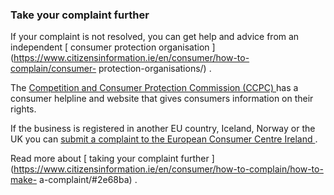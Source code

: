 ###  Take your complaint further

If your complaint is not resolved, you can get help and advice from an
independent [ consumer protection organisation
](https://www.citizensinformation.ie/en/consumer/how-to-complain/consumer-
protection-organisations/) .

The [ Competition and Consumer Protection Commission (CCPC)
](https://www.ccpc.ie/) has a consumer helpline and website that gives
consumers information on their rights.

If the business is registered in another EU country, Iceland, Norway or the UK
you can [ submit a complaint to the European Consumer Centre Ireland
](https://www.eccireland.ie/submit-a-complaint/) .

Read more about [ taking your complaint further
](https://www.citizensinformation.ie/en/consumer/how-to-complain/how-to-make-
a-complaint/#2e68ba) .
